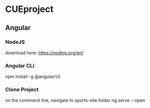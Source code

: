 # CUEproject

## Angular

### NodeJS
download here: https://nodejs.org/en/

### Angular CLI
npm install -g @angular/cli

### Clone Project
on the command line, navigate to sports-site folder
ng serve --open
